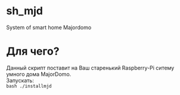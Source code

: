 # sh_mjd
System of smart home Majordomo

# Для чего?
Данный скрипт поставит на Ваш старенький Raspberry-Pi ситему умного дома MajorDomo. </br>
Запускать:</br>
`bash ./installmjd`
